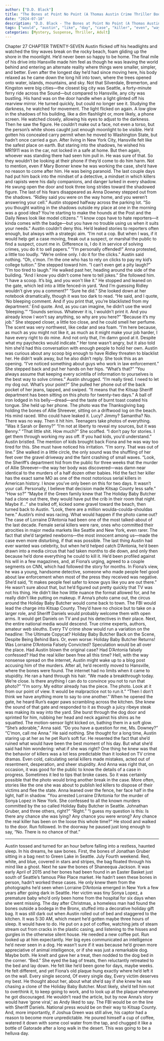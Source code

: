 ```yaml
---
author: ["D.D. Black"]
title: "The Bones at Point No Point (A Thomas Austin Crime Thriller Book 1) - Chapter 28"
date: "2024-07-18"
description: "D.D. Black - The Bones at Point No Point (A Thomas Austin Crime Thriller Book 1)"
tags: ["would", "austin", "like", "day", "case", "killer", "even", "way", "one", "photo", "bone", "baby", "back", "every", "anna", "said", "holiday", "run", "seattle", "shadow", "knew", "know", "little", "butcher", "antonia"]
categories: [Mystery, Suspense, Thriller, Adult]
---
```


Chapter 27
CHAPTER TWENTY-SEVEN
Austin flicked off his headlights and watched the tiny waves break on the rocky beach, foam gliding up the shore in the moonlight. He’d never been so happy to be home. The final mile of his drive into Hansville made him feel as though he was leaving the world behind and entering an alternate reality where things were smaller, simpler, and better.
Even after the longest day he’d had since moving here, his body relaxed as he came down the long hill into town, where the trees opened onto water, islands, mountains, and sky. Not that Silverdale, Bremerton, and Kingston were big cities—the closest big city was Seattle, a forty-minute ferry ride across the Sound—but compared to Hansville, any city was bustling.
His hand was on the door handle when a light glinted off his rearview mirror. He turned quickly, but could no longer see it. Studying the darkness, he watched for movement. The light flicked on again. A low glow in the shadows of his building, like a dim flashlight or, more likely, a phone screen. He watched closely, allowing his eyes to adjust to the darkness. Then he saw the figure.
He couldn’t make out a face, not even a torso, but the person’s white shoes caught just enough moonlight to be visible. He’d gotten his concealed carry permit when he moved to Washington State, but hadn’t once carried a gun. After living in New York City, Hansville felt like the safest place on earth. But staring into the shadows, he wished his MR1911 was in the car, not locked in a safe at home.
But then again, whoever was standing there had seen him pull in. He was sure of that. So they wouldn’t be looking at their phone if they’d come to do him harm. Not to mention, even if Mary Bonner knew he was working the case, she’d have no reason to come after him.
He was being paranoid. The last couple days had put him back into the mindset of a detective, a mindset in which killers and rapists were his daily companions, and danger lurked in every shadow.
He swung open the door and took three long strides toward the shadowed figure. The last of his fears disappeared as Anna Downey stepped out from the shadows. “Ridley said you were on the way home, and you weren’t answering your cell.”
Austin stopped halfway across the parking lot. “So you thought waiting in the shadows outside my place at one in the morning was a good idea? You’re starting to make the hounds at the Post and the Daily News look like model citizens.”
“I know cops have to hate reporters—it kinda comes with the badge—but you have no trouble using us when it suits your needs.”
Austin couldn’t deny this. He’d leaked stories to reporters often enough, but always with a strategic aim. “I’m not a cop. But when I was, if it would help get a case moving, freak out a suspect, or marshal the public to find a suspect, count me in. Difference is, I do it in service of solving crimes, you do it to sell papers.”
“I’m personally offended!” Anna protested, a little too loudly. “We’re online only. I do it for the clicks.”
Austin said nothing.
“Oh, c’mon. I’m the one who has to rely on clicks to pay my kid’s college tuition.” She stepped toward him. “I can’t even get a pity laugh?”
“I’m too tired to laugh.” He walked past her, heading around the side of the building. “And I know you didn’t come here to tell jokes.”
She followed him. “I have a scoop. It’s big, and you won't like it.”
He stopped and leaned on the gate, which led into a little fenced-in yard. “And I’m guessing Ridley wouldn’t give you a comment?”
“Sure he did.” She looked down at her notebook dramatically, though it was too dark to read. “He said, and I quote, ‘No bleeping comment. And if you print that, you’re blacklisted from my department.’ End quote. And, as you can imagine, he didn’t use the word ‘bleeping.’”
“Sounds serious. Whatever it is, I wouldn’t print it. And you already know I won’t say anything, so why are you here?”
“Because it’s my job.” She stepped closer, a little too close, and he could smell her perfume. The scent was very northwest, like cedar and sea foam. “I’m here because, as much as you might not like it, as much as it might make your job harder, I have every right to do mine. And not only that, I’m damn good at it. Despite what my paychecks would indicate.” Her tone wasn’t angry, but it also told him she’d had this conversation with enough people to hold her own.
Austin was curious about any scoop big enough to have Ridley threaten to blacklist her. He didn’t walk away, but he also didn’t reply.
She took this as an opening. “I’ve noticed something about guys who work in law enforcement.” She stepped back and put her hands on her hips.
“What’s that?”
“You always assume that keeping every scintilla of information to yourselves is the best way to solve crimes.”
Austin shrugged. “I’m really tired. I need to let my dog out. What’s your point?”
She pulled her phone out of the back pocket of her jeans, tapped, and swiped. “It means that the Kitsap Sheriff department has been sitting on this photo for twenty-two days.” A ball of iron lodged in his belly—dread—and the taste of burnt toast coated his tongue.
She held up her phone. The photo was the Thanksgiving bag holding the bones of Allie Shreever, sitting on a driftwood log on the beach.
His mind raced. Who could have leaked it. Lucy? Jimmy? Samantha?
No. There was no way.
Then it hit him. Teenagers take photos of everything. “Was it Sarah or Benny?”
“I’m not at liberty to reveal my sources, but it was Benny.”
“That little shit. How much?”
She scoffed. “I don’t pay for stories. I get them through working my ass off. If you had kids, you’d understand.”
Austin bristled. The mention of kids brought back Fiona and he was way too tired for this.
She must have noticed his irritation. “I’m sorry. That was out of line.” She walked in a little circle, the only sound was the shuffling of her feet over the gravel driveway and the faint crashing of small waves. “Look, the Sheriff’s department hid from the public for three weeks that the murder of Allie Shreever—the way her body was discovered—was damn near identical to the murders of a half dozen other babies. Hid the fact her killer has the exact same MO as one of the most notorious serial killers in American history. I know you’ve only been on this for two days. It wasn’t your call. Personally, I believe that decision made Kitsap County less safe.”
“How so?”
“Maybe if the Green family knew that The Holiday Baby Butcher had a clone out there, they would have put the crib in their room that night. Maybe if…” she trailed off, kicked some gravel toward the beach, then turned back to Austin. “Look, there are a million woulda-coulda-shouldas here.”
Austin’s mind was racing. What would happen if the photo came out? The case of Lorraine D’Antonia had been one of the most talked-about of the last decade. Female serial killers were rare, ones who committed their atrocities in major media markets like Seattle and New York, even rarer. The fact that she’d targeted newborns—the most innocent among us—made the case even more disturbing, if that was possible. The last thing Austin had ever wanted was celebrity, but when he’d helped catch D’Antonia, he’d been drawn into a media circus that had taken months to die down, and only then because he’d done everything he could to kill it.
He’d been profiled against his will in a few magazines, and, at Fiona’s urging, agreed to a couple segments on CNN, which had followed the story for months. In Fiona’s view, he was a young, handsome detective, someone who made people feel good about law enforcement when most of the press they received was negative. She’d said, “It makes people feel safer to know guys like you are out there.” He wasn’t sure about that, but he’d figured out pretty quickly that TV was not his thing. He didn’t like how little nuance the format allowed for, and he really didn’t like putting on makeup.
If Anna’s photo came out, the circus around the Holiday Baby Butcher would come back to town. The FBI would lead the charge into Kitsap County. They’d have no choice but to take on a larger role, and Sheriff Daniels would probably welcome them with open arms. It would get Daniels on TV and put his detectives in their place.
Next, the entire national media would descend. True crime experts, authors, amateur web sleuths. Every TV crime show would run a variation on the headline: The Ultimate Copycat? Holiday Baby Butcher Back on the Scene, Despite Being Behind Bars. Or, even worse: Holiday Baby Butcher Returns! Was Lorraine D’Antonia Falsely Convicted?
Speculation would be all over the place. Had Austin blown the original case? Had D’Antonia falsely confessed? Had the real killer been free all this time? Hell, with the way nonsense spread on the internet, Austin might wake up to a blog post accusing him of the murders. After all, he’d recently moved to Hansville, where the bones were found. The internet had no limits when it came to stupidity.
He ran a hand through his hair. “We made a breakthrough today. We’re close. Is there anything I can do to convince you not to run that photo?”
“I’m sorry. My editor already has the piece. The photo. Look at it from our point of view. It would be malpractice not to run it.”
“Then I don’t think we have anything more to say to one another.” When he opened the gate, he heard Run’s eager paws scrambling across the kitchen. She knew the sound of that gate and responded to it as though a juicy ribeye steak was making its way into the yard. She burst through the dog door and sprinted for him, rubbing her head and neck against his shins as he squatted. The motion-sensor light kicked on, bathing them in a soft glow.
“She’s adorable,” Anna said.
“Do you have a question for me, Ms. Downey?”
“C’mon, call me Anna.”
He said nothing. She thought for a long time, Austin staring up at her as he pet Run’s soft fur. He resented the fact that she’d ruined what would have been the best moment of his day. But what she’d said had him wondering: what if she was right? One thing he knew was that the behavior of killers was a lot less predictable than it looked on TV crime dramas. Even cold, calculating serial killers made mistakes, acted out of resentment, desperation, and sheer stupidity. And Anna was right that, on occasion, it was good for the public to know the details of a case in progress. Sometimes it led to tips that broke cases. So it was certainly possible that the photo would bring another break in the case. More often, stories like the one she was about to publish led killers to dispose of their victims and flee the state.
Anna leaned over the fence, her face half in the light, half in shadow. “You arrested Lorraine D’Antonia for the murder of Sonya Lopez in New York. She confessed to all the known murders committed by the so called Holiday Baby Butcher in Seattle. Johnathan Gruber, and three others, right?”
“Right.”
“I guess my question is this: Is there any chance she was lying? Any chance you were wrong? Any chance the real killer has been on the loose this whole time?”
He stood and walked to the door. Run followed. In the doorway he paused just long enough to say, “No. There is no chance of that.”
* * *
Austin tossed and turned for an hour before falling into a restless, haunted sleep.
In his dreams, he saw bones.
First, the bones of Jonathan Gruber sitting in a bag next to Green Lake in Seattle. July Fourth weekend. Red, white, and blue, covered in stars and stripes, the bag floated through his mind like a ghost.
Next he saw the bones of Shaneequa Jackson. It was early April of 2015 and her bones had been found in an Easter Basket just south of Seattle’s famous Pike Place market. He hadn’t seen these bones in person, hadn’t worked these cases. He only knew them from the photographs he’d seen when Lorraine D’Antonia emerged in New York a few years after going dark in Seattle.
Her victim was tiny Sonya Lopez, a premature baby who’d only been home from the hospital for six days when she went missing. The day after Christmas, a homeless man had found the bones outside a bodega in the Bronx, stuffed into a decorative holiday gift bag.
It was still dark out when Austin rolled out of bed and staggered to the kitchen. It was 5:30 AM, which meant he’d gotten maybe three hours of sleep. It would have to do. He put on a pot of coffee, watching jets of steam stream out from cracks in the plastic casing, and listening to the hisses and gurgles in the otherwise silent house. He needed a new coffee pot.
Run looked up at him expectantly. Her big eyes communicated an intelligence he’d never seen in a dog. He wasn’t sure if it was because he’d grown more appreciative of animal intelligence, or if she was just a remarkable dog. Maybe both.
He knelt and gave her a treat, then nodded to the dog bed in the corner. “Bed.”
She eyed the bag of treats, then reluctantly retreated to the bed and lay down.
He felt like he’d been gone for days, maybe weeks. He felt different, and yet Fiona’s old plaque hung exactly where he’d left it on the wall.
Every single second,
Of every single day,
Every victim deserves my best.
He thought about her, about what she’d say if she knew he was chasing a clone of the Holiday Baby Butcher. Most likely, she’d tell him not to overthink it, to keep going to work, and to look up at the plaque whenever he got discouraged.
He wouldn’t read the article, but by now Anna’s story would have ‘gone viral,’ as Andy liked to say. The FBI would be on the line with Sheriff Daniels. National press would be on their way to Kitsap County. And, more importantly, if Joshua Green was still alive, his captor had a reason to become more unpredictable.
He poured himself a cup of coffee, watered it down with some cool water from the tap, and chugged it like a bottle of Gatorade after a long walk in the desert.
This was going to be a helluva day.